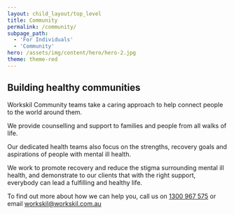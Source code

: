 ```yaml
---
layout: child_layout/top_level
title: Community
permalink: /community/
subpage_path:
  - 'For Individuals'
  - 'Community'
hero: /assets/img/content/hero/hero-2.jpg
theme: theme-red
---
```


## Building healthy communities

Workskil Community teams take a caring approach to help connect people to the world around them.

We provide counselling and support to families and people from all walks of life.

Our dedicated health teams also focus on the strengths, recovery goals and aspirations of people with mental ill health.

We work to promote recovery and reduce the stigma surrounding mental ill health, and demonstrate to our clients that with the right support, everybody can lead a fulfilling and healthy life.

To find out more about how we can help you, call us on [1300 967 575](tel:1300967575) or email [workskil@workskil.com.au](workskil@workskil.com.au)